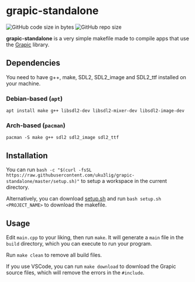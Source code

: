 # grapic-standalone

![GitHub code size in bytes](https://img.shields.io/github/languages/code-size/uku3lig/grapic-standalone?label=grapic-standalone%20size&color=green)
![GitHub repo size](https://img.shields.io/github/repo-size/ucacaxm/grapic?label=grapic%20size&color=red)

**grapic-standalone** is a very simple makefile made to compile apps that use the [Grapic](https://github.com/ucacaxm/grapic) library.

## Dependencies

You need to have g++, make, SDL2, SDL2_image and SDL2_ttf installed on your machine.

### Debian-based (`apt`)
`apt install make g++ libsdl2-dev libsdl2-mixer-dev libsdl2-image-dev`

### Arch-based (`pacman`)
`pacman -S make g++ sdl2 sdl2_image sdl2_ttf`

## Installation

You can run `bash -c "$(curl -fsSL https://raw.githubusercontent.com/uku3lig/grapic-standalone/master/setup.sh)"` to setup a workspace in the current directory.

Alternatively, you can download [setup.sh](https://raw.githubusercontent.com/uku3lig/grapic-standalone/master/setup.sh) and run `bash setup.sh <PROJECT_NAME>` to download the makefile.

## Usage

Edit `main.cpp` to your liking, then run `make`. It will generate a `main` file in the `build` directory, which you can execute to run your program.

Run `make clean` to remove all build files.

If you use VSCode, you can run `make download` to download the Grapic source files, which will remove the errors in the `#include`.
